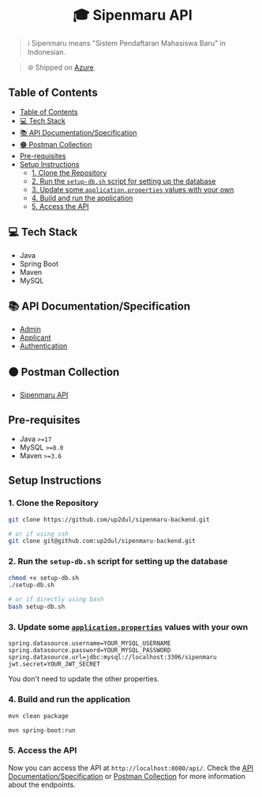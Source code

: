 <div align="center">
  <h1>🎓 Sipenmaru API</h1>
</div>

> ℹ️ Sipenmaru means "Sistem Pendaftaran Mahasiswa Baru" in Indonesian.

> 🌐 Shipped on [Azure](https://azure.com).

## Table of Contents

- [Table of Contents](#table-of-contents)
- [💻 Tech Stack](#-tech-stack)
- [📚 API Documentation/Specification](#-api-documentationspecification)
- [🟠 Postman Collection](#-postman-collection)
- [Pre-requisites](#pre-requisites)
- [Setup Instructions](#setup-instructions)
  - [1. Clone the Repository](#1-clone-the-repository)
  - [2. Run the `setup-db.sh` script for setting up the database](#2-run-the-setup-dbsh-script-for-setting-up-the-database)
  - [3. Update some `application.properties` values with your own](#3-update-some-applicationproperties-values-with-your-own)
  - [4. Build and run the application](#4-build-and-run-the-application)
  - [5. Access the API](#5-access-the-api)

## 💻 Tech Stack

- Java
- Spring Boot
- Maven
- MySQL

## 📚 API Documentation/Specification

- [Admin](docs/api-admin.md)
- [Applicant](docs/api-applicant.md)
- [Authentication](docs/api-auth.md)

## 🟠 Postman Collection

- [Sipenmaru API](https://www.postman.com/lively-zodiac-424440/workspace/sipenmaru)

## Pre-requisites

- Java `>=17`
- MySQL `>=8.0`
- Maven `>=3.6`

## Setup Instructions

### 1. Clone the Repository

```bash
git clone https://github.com/up2dul/sipenmaru-backend.git

# or if using ssh
git clone git@github.com:up2dul/sipenmaru-backend.git
```

### 2. Run the `setup-db.sh` script for setting up the database

```bash
chmod +x setup-db.sh
./setup-db.sh

# or if directly using bash
bash setup-db.sh
```

### 3. Update some [`application.properties`](src/main/resources/application.properties) values with your own

```properties
spring.datasource.username=YOUR_MYSQL_USERNAME
spring.datasource.password=YOUR_MYSQL_PASSWORD
spring.datasource.url=jdbc:mysql://localhost:3306/sipenmaru
jwt.secret=YOUR_JWT_SECRET
```
You don't need to update the other properties.

### 4. Build and run the application

```bash
mvn clean package

mvn spring-boot:run
```

### 5. Access the API

Now you can access the API at `http://localhost:8080/api/`. Check the [API Documentation/Specification](#-api-documentationspecification) or [Postman Collection](#-postman-collection) for more information about the endpoints.
